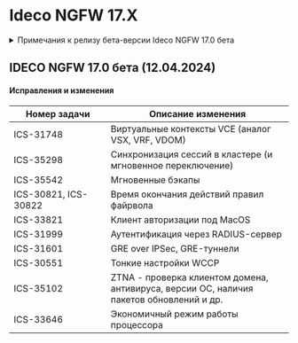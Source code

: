 # Ideco NGFW 17.X

<details>

<summary>Примечания к релизу бета-версии Ideco NGFW 17.0 бета</summary>

**Дата выхода версии**: 12.04.2024.

Техническая поддержка и обратная связь (поможет нам улучшить продукт):

* Обсудить версию в телеграмм-канале с разработчиками: [https://t.me/idecoutm](https://t.me/idecoutm)
* Портал технической поддержки: [https://help.ideco.ru/](https://help.ideco.ru/)
* Электронная почта: help@ideco.ru
* Telegram: [ideco.bot](https://telegram.im/@ideco\_support\_bot)

[Скачать Ideco NGFW 17.](https://my.ideco.ru/)\
Автоматическая регистрация тестовой лицензии: my.ideco.ru (полная функциональность на 40 дней и 10 000 пользователей).

**Обновление с релизов Ideco UTM 8.12 и старше**

Обновление с релиза Ideco UTM 13 возможно через автоматические обновления (тестовый канал, будет доступна в ближайшее время).\
Обновление с релизов 8.х, 9.х, 10.х, 11.х, 12.х возможно через автоматические обновления с промежуточным обновлением до версий 9.11, 10.7, 11.10, 12.8.\
После обновлении на Ideco UTM 15 приостанавливается синхронизация с Active Directory, если локальные пользователи Ideco UTM находятся в группах Active Directory.

**Обновление с версии Ideco UTM 7.9.9**

Прямое обновление до версии 15 напрямую невозможно.\
Возможна миграция настроек (загрузка бэкапа настроек) на предварительно установленную версию [9.11](https://storage.yandexcloud.net/ideco-utm-iso/Ideco-UTM-9-11-2.iso) и дальнейшее обновление до версии 14.0 с помощью автоматического обновления.

</details>

## IDECO NGFW 17.0 бета (12.04.2024)

#### Исправления и изменения

<table><thead><tr><th width="159">Номер задачи</th><th>Описание изменения</th></tr></thead><tbody><tr><td>ICS-31748</td><td>Виртуальные контексты VCE (аналог VSX, VRF, VDOM)</td></tr><tr><td>ICS-35298</td><td>Синхронизация сессий в кластере (и мгновенное переключение)</td></tr><tr><td>ICS-35542</td><td>Мгновенные бэкапы</td></tr><tr><td>ICS-30821, ICS-30822</td><td>Время окончания действий правил файрвола</td></tr><tr><td>ICS-33821</td><td>Клиент авторизации под MacOS</td></tr><tr><td>ICS-31999</td><td>Аутентификация через RADIUS-сервер</td></tr><tr><td>ICS-31601</td><td>GRE over IPSec, GRE-туннели</td></tr><tr><td>ICS-30551</td><td>Тонкие настройки WCCP</td></tr><tr><td>ICS-35102</td><td>ZTNA - проверка клиентом домена, антивируса, версии ОС, наличия пакетов обновлений и др.</td></tr><tr><td>ICS-33646</td><td>Экономичный режим работы процессора</td></tr></tbody></table>
